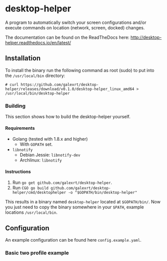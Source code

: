 # desktop-helper
A program to automatically switch your screen configurations and/or execute commands on location (network, screen, docked) changes.

The documentation can be found on the ReadTheDocs here: http://desktop-helper.readthedocs.io/en/latest/

## Installation
To install the binary run the following command as root (sudo) to put into the `/usr/local/bin` directory:
```
# curl https://github.com/galexrt/desktop-helper/releases/download/v0.1.0/desktop-helper_linux_amd64 > /usr/local/bin/desktop-helper
```

### Building
This section shows how to build the desktop-helper yourself.

#### Requirements
* Golang (tested with 1.8.x and higher)
    * With `GOPATH` set.
* `libnotify`
    * Debian Jessie: `libnotify-dev`
    * Archlinux: `libnotify`

#### Instructions
1. Run `go get github.com/galexrt/desktop-helper`.
2. Run `CGO go build github.com/galexrt/desktop-helper/cmd/desktophelper -o "$GOPATH/bin/desktop-helper"`

This results in a binary named `desktop-helper` located at `$GOPATH/bin/`. Now you just need to copy the binary somewhere in your `$PATH`, example locations `/usr/local/bin`.

## Configuration
An example configuration can be found here `config.example.yaml`.

### Basic two profile example
```yaml
```
